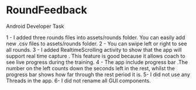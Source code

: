 # RoundFeedback
Android Developer Task

1 -  I added three rounds files into assets/rounds folder. You can easily add new .csv files to assets/rounds folder. 
2 -  You can swipe left or right to see all rounds.
3 -  I added RealtimeScrolling activity to show that the app will support real time capture .   This feature is good because it allows coach to see live progress during the training.
4 -  The app include progress bar .The number on the left counts down the seconds left in the rest, whilst the progress bar shows how far through the rest period it is. 
5-   I did not use any Threads in the app.
6-   I did not rename all GUI components.
